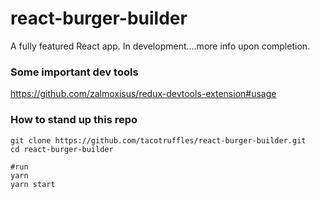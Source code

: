 # react-burger-builder

A fully featured React app. In development....more info upon completion.

### Some important dev tools

https://github.com/zalmoxisus/redux-devtools-extension#usage


### How to stand up this repo

```shell
git clone https://github.com/tacotruffles/react-burger-builder.git
cd react-burger-builder

#run
yarn
yarn start

```

